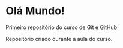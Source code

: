 # Olá Mundo!
 Primeiro repositório do curso de Git e GitHub

 Repositório criado durante a aula do curso.
